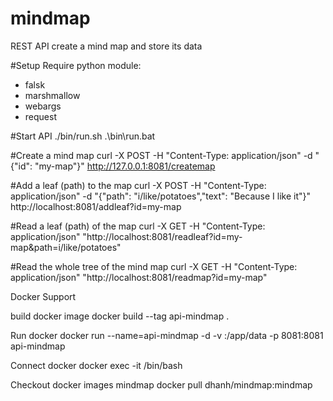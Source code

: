 # mindmap
REST API create a mind map and store its data

#Setup
Require python module:
  - falsk
  - marshmallow
  - webargs
  - request

#Start API
 ./bin/run.sh
 .\bin\run.bat

#Create a mind map
curl -X POST -H "Content-Type: application/json" -d "{\"id\": \"my-map\"}" http://127.0.0.1:8081/createmap

#Add a leaf (path) to the map
curl -X POST -H "Content-Type: application/json" -d "{\"path\": \"i\/like\/potatoes\",\"text\": \"Because I like it\"}" http://localhost:8081/addleaf?id=my-map

#Read a leaf (path) of the map
curl -X GET -H "Content-Type: application/json" "http://localhost:8081/readleaf?id=my-map&path=i/like/potatoes"

#Read the whole tree of the mind map
curl -X GET -H "Content-Type: application/json" "http://localhost:8081/readmap?id=my-map"

Docker Support

build docker image
  docker build --tag api-mindmap .

Run docker
  docker run --name=api-mindmap -d -v <localpath>:/app/data -p 8081:8081 api-mindmap

Connect docker
  docker exec -it <container-id> /bin/bash

Checkout docker images mindmap
  docker pull dhanh/mindmap:mindmap


